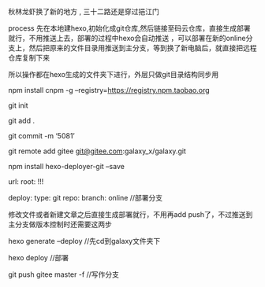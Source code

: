 秋林龙虾换了新的地方 ,
三十二路还是穿过挹江门

process
先在本地建hexo,初始化成git仓库,然后链接至码云仓库，直接生成部署就行，不用推送上去，部署的过程中hexo会自动推送
，可以部署在新的online分支上，然后把原来的文件目录用推送到主分支，等到换了新电脑后，就直接把远程仓库复制下来

所以操作都在hexo生成的文件夹下进行，外层只做git目录结构同步用

npm install cnpm -g –registry=https://registry.npm.taobao.org

git init

git add .

git commit -m ‘5081’

git remote add gitee git@gitee.com:galaxy_x/galaxy.git

npm install hexo-deployer-git –save

url:
root: !!!

deploy:
type: git
repo:
branch: online //部署分支

修改文件或者新建文章之后直接生成部署就行，不用再add push了，不过推送到主分支做版本控制时还需要这两步

hexo generate –deploy //先cd到galaxy文件夹下

hexo deploy //部署

git push gitee master -f //写作分支